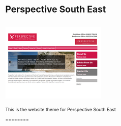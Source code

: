<h1>Perspective South East</h1>

![ScreenShot](screenshot.png)
========

This is the website theme for Perspective South East

========
